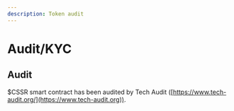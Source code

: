 ```yaml
---
description: Token audit
---
```


# Audit/KYC

## Audit

$CSSR smart contract has been audited by Tech Audit ([https://www.tech-audit.org/](https://www.tech-audit.org)).







